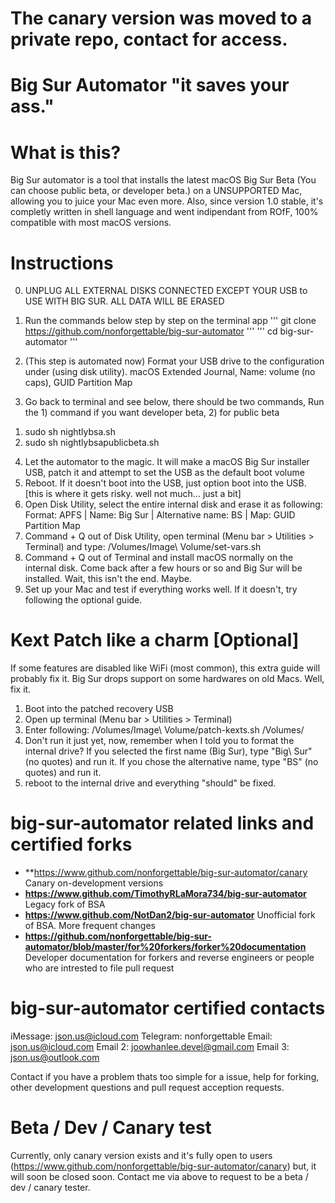 # The canary version was moved to a private repo, contact for access.

# Big Sur Automator "it saves your ass."

# What is this? 
Big Sur automator is a tool that installs the latest macOS Big Sur Beta (You can choose public beta, or developer beta.) on a UNSUPPORTED Mac, allowing you to juice your Mac
even more. Also, since version 1.0 stable, it's completly written in shell language and went indipendant from ROfF, 100% compatible with most macOS versions. 

# Instructions

0. UNPLUG ALL EXTERNAL DISKS CONNECTED EXCEPT YOUR USB to USE WITH BIG SUR. ALL DATA WILL BE ERASED

1. Run the commands below step by step on the terminal app
'''
git clone https://github.com/nonforgettable/big-sur-automator
'''
'''
cd big-sur-automator
'''

2. (This step is automated now) Format your USB drive to the configuration under (using disk utility).
macOS Extended Journal, Name: volume (no caps), GUID Partition Map

3. Go back to terminal and see below, there should be two commands, Run the 1) command if you want developer beta, 2) for public beta

1) sudo sh nightlybsa.sh
2) sudo sh nightlybsapublicbeta.sh

4. Let the automator to the magic. It will make a macOS Big Sur installer USB, patch it and attempt to set the USB as the default boot volume
5. Reboot. If it doesn't boot into the USB, just option boot into the USB.
[this is where it gets risky. well not much... just a bit]
6. Open Disk Utility, select the entire internal disk and erase it as following: Format: APFS | Name: Big Sur | Alternative name: BS | Map: GUID Partition Map
7. Command + Q out of Disk Utility, open terminal (Menu bar > Utilities > Terminal) and type: /Volumes/Image\ Volume/set-vars.sh
8. Command + Q out of Terminal and install macOS normally on the internal disk. Come back after a few hours or so and Big Sur will be installed. Wait, this isn't the end. Maybe.
9. Set up your Mac and test if everything works well. If it doesn't, try following the optional guide.

# Kext Patch like a charm [Optional]
If some features are disabled like WiFi (most common), this extra guide will probably fix it. Big Sur drops support on some hardwares on old Macs. Well, fix it.
1. Boot into the patched recovery USB
2. Open up terminal (Menu bar > Utilities > Terminal)
3. Enter following: /Volumes/Image\ Volume/patch-kexts.sh /Volumes/
4. Don't run it just yet, now, remember when I told you to format the internal drive? If you selected the first name (Big Sur), type "Big\ Sur" (no quotes) and run it. If you chose the alternative name, type "BS" (no quotes) and run it.
5. reboot to the internal drive and everything "should" be fixed.

# big-sur-automator related links and certified forks
- **https://www.github.com/nonforgettable/big-sur-automator/canary Canary on-development versions
- **https://www.github.com/TimothyRLaMora734/big-sur-automator** Legacy fork of BSA
- **https://www.github.com/NotDan2/big-sur-automator** Unofficial fork of BSA. More frequent changes
- **https://github.com/nonforgettable/big-sur-automator/blob/master/for%20forkers/forker%20documentation** Developer documentation for forkers and reverse engineers or people who are intrested to file pull request

# big-sur-automator certified contacts
iMessage: json.us@icloud.com
Telegram: nonforgettable 
Email: json.us@icloud.com
Email 2: joowhanlee.devel@gmail.com
Email 3: json.us@outlook.com

Contact if you have a problem thats too simple for a issue, help for forking, other development questions and pull request acception requests. 

# Beta / Dev / Canary test
Currently, only canary version exists and it's fully open to users (https://www.github.com/nonforgettable/big-sur-automator/canary) but, it will soon be closed soon. Contact me via above to request to be a beta / dev / canary tester. 
 
